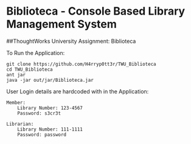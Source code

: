 # Biblioteca - Console Based Library Management System
##ThoughtWorks University Assignment: Biblioteca

To Run the Application:

    git clone https://github.com/H4rryp0tt3r/TWU_Biblioteca
    cd TWU_Biblioteca
    ant jar
    java -jar out/jar/Biblioteca.jar
    
User Login details are hardcoded with in the Application:

    Member:
        Library Number: 123-4567
        Password: s3cr3t
     
    Librarian:
        Library Number: 111-1111
        Password: password